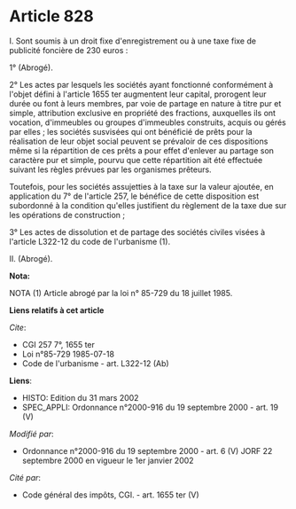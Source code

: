 # Article 828

I. Sont soumis à un droit fixe d'enregistrement ou à une taxe fixe de publicité foncière de 230 euros :

1° (Abrogé).

2° Les actes par lesquels les sociétés ayant fonctionné conformément à l'objet défini à l'article 1655 ter augmentent leur
capital, prorogent leur durée ou font à leurs membres, par voie de partage en nature à titre pur et simple, attribution
exclusive en propriété des fractions, auxquelles ils ont vocation, d'immeubles ou groupes d'immeubles construits, acquis ou
gérés par elles ; les sociétés susvisées qui ont bénéficié de prêts pour la réalisation de leur objet social peuvent se
prévaloir de ces dispositions même si la répartition de ces prêts a pour effet d'enlever au partage son caractère pur et
simple, pourvu que cette répartition ait été effectuée suivant les règles prévues par les organismes prêteurs.

Toutefois, pour les sociétés assujetties à la taxe sur la valeur ajoutée, en application du 7° de l'article 257, le bénéfice
de cette disposition est subordonné à la condition qu'elles justifient du règlement de la taxe due sur les opérations de
construction ;

3° Les actes de dissolution et de partage des sociétés civiles visées à l'article L322-12 du code de l'urbanisme (1).

II. (Abrogé).

**Nota:**

NOTA (1) Article abrogé par la loi n° 85-729 du 18 juillet 1985.

**Liens relatifs à cet article**

_Cite_:

  - CGI 257 7°, 1655 ter
  - Loi n°85-729 1985-07-18
  - Code de l'urbanisme - art. L322-12 (Ab)

**Liens**:

  - HISTO: Edition du 31 mars 2002
  - SPEC_APPLI: Ordonnance n°2000-916 du 19 septembre 2000 - art. 19 (V)

_Modifié par_:

  - Ordonnance n°2000-916 du 19 septembre 2000 - art. 6 (V) JORF 22 septembre 2000 en vigueur le 1er janvier 2002

_Cité par_:

  - Code général des impôts, CGI. - art. 1655 ter (V)
